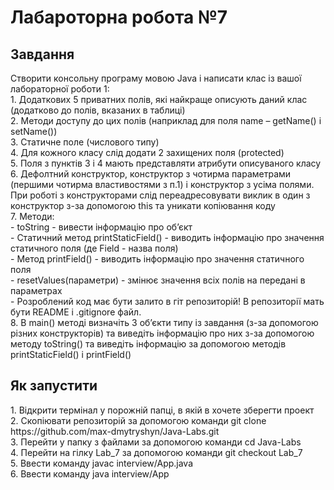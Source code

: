 <h1>Лабароторна робота №7</h1>

<h2>Завдання</h2>
Створити консольну програму мовою Java і написати клас із вашої лабораторної роботи 1:<br>
  1. Додаткових 5 приватних полів, які найкраще описують даний клас (додатково до полів, вказаних в таблиці)<br>
  2. Методи доступу до цих полів (наприклад для поля name – getName() і setName())<br>
  3. Статичне поле (числового типу)<br>
  4. Для кожного класу слід додати 2 захищених поля (protected)<br>
  5. Поля з пунктів 3 і 4 мають представляти атрибути описуваного класу<br>
  6. Дефолтний конструктор, конструктор з чотирма параметрами (першими чотирма властивостями з п.1) і конструктор з усіма полями. При роботі з конструкторами слід переадресовувати виклик в один з конструктор з-за допомогою this та уникати копіювання коду<br>
  7. Методи:<br>
    - toString - вивести інформацію про об’єкт<br>
    - Статичний метод printStaticField() - виводить інформацію про значення статичного поля (де Field - назва поля)<br>
    - Метод printField()  - виводить інформацію про значення статичного поля<br>
    - resetValues(параметри) - змінює значення всіх полів на передані в параметрах<br>
    - Розроблений код має бути залито в гіт репозиторій! В репозиторії мать бути README і .gitignore файл.<br>
  8. В main() методі визначіть 3 об’єкти типу із завдання (з-за допомогою різних конструкторів) та виведіть інформацію про них з-за допомогою методу toString() та виведіть інформацію за допомогою методів printStaticField() і printField()<br>
  
  <h2>Як запустити</h2>
  1. Відкрити термінал у порожній папці, в якій в хочете зберегти проект<br>
  2. Скопіювати репозиторій за допомогою команди git clone https://github.com/max-dmytryshyn/Java-Labs.git<br>
  3. Перейти у папку з файлами за допомогою команди cd Java-Labs<br>
  4. Перейти на гілку Lab_7 за допомогою команди git checkout Lab_7<br>
  5. Ввести команду javac interview/App.java<br>
  6. Ввести команду java interview/App<br>
